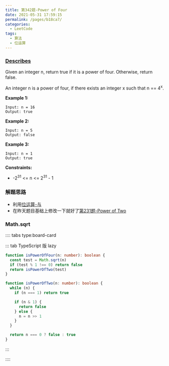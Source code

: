 ```yaml
---
title: 第342题-Power of Four
date: 2021-05-31 17:59:15
permalink: /pages/b18ca7/
categories:
  - LeetCode
tags:
  - 算法
  - 位运算
---
```


### [Describes](https://leetcode-cn.com/problems/power-of-four/)

Given an integer <span class="span-shadow">n</span>, return <span class="span-shadow">true</span> if it is a power of four. Otherwise, return <span class="span-shadow">false</span>.

An integer <span class="span-shadow">n</span> is a power of four, if there exists an integer <span class="span-shadow">x</span> such that <span class="span-shadow">n == 4<sup>x</sup></span>.

<!-- more -->

**Example 1:**

```
Input: n = 16
Output: true
```

**Example 2:**

```
Input: n = 5
Output: false
```

**Example 3:**

```
Input: n = 1
Output: true
```

**Constraints:**

- <span class="span-shadow">-2<sup>31</sup> <= n <= 2<sup>31</sup> - 1</span>

### 解题思路

- 利用[位运算-与](http://xiaojun996/pages/339ea6/#%E4%B8%8E%E8%BF%90%E7%AE%97)
- 在昨天题目基础上修改一下就好了[第231题-Power of Two](https://xiaojun996.top/pages/c09dc2/)

### Math.sqrt

:::: tabs type:board-card

::: tab TypeScript 版 lazy

```TypeScript
function isPowerOfFour(n: number): boolean {
  const test = Math.sqrt(n)
  if (test % 1 !== 0) return false
  return isPowerOfTwo(test)
}

function isPowerOfTwo(n: number): boolean {
  while (n) {
    if (n === 1) return true

    if (n & 1) {
      return false
    } else {
      n = n >> 1
    }
  }

  return n === 0 ? false : true
}
```

:::

::::
